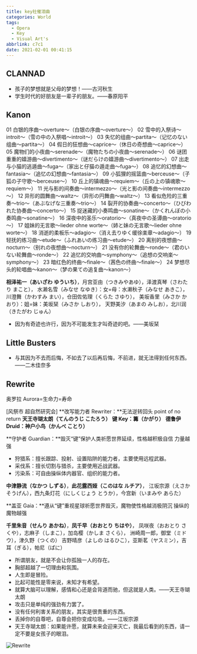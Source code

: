 ```yaml
---
title: key社催泪曲
categories: World
tags:
  - Opera
  - Key
  - Visual Art's
abbrlink: c7c1
date: 2021-02-01 00:41:15
---
```


## CLANNAD

+ 孩子的梦想就是父母的梦想！——古河秋生
+ 学生时代的好朋友是一辈子的朋友。——春原阳平

## Kanon

01 白银的序曲～overture～（白银の序曲～overture～）
02 雪中的入祭诗～introit～（雪の中の入祭唱～introit～）
03 失忆的组曲～partita～（记忆のない组曲～partita～）
04 假日的狂想曲～caprice～（休日の奇想曲～caprice～）
05 魔物们的小夜曲～serenade～（魔物たちの小夜曲～serenade～）
06 谜团重重的嬉游曲～divertimento～（谜だらけの嬉游曲～divertimento～）
07 出走与小猫的逃遁曲～fuga～（家出と仔猫の遁走曲～fuga～）
08 追忆的幻想曲～fantasia～（追忆の幻想曲～fantasia～）
09 小狐狸的摇篮曲～berceuse～（子狐の子守歌～berceuse～）
10 丘上的镇魂曲～requiem～（丘の上の镇魂歌～requiem～）
11 光与影的间奏曲～intermezzo～（光と影の间奏曲～intermezzo～）
12 异形的圆舞曲～waltz～（异形の円舞曲～waltz～）
13 看似危险的三重奏～trio～（あぶなげな三重奏～trio～）
14 裂开的协奏曲～concerto～（ひびわれた协奏曲～concerto～）
15 捉迷藏的小奏鸣曲～sonatine～（かくれんぼの小奏鸣曲～sonatine～）
16 深夜中的圣乐～oratorio～（真夜中の圣谭曲～oratorio～）
17 姐妹的无言歌～lieder ohne worte～（姉と妹の无言歌～lieder ohne worte～）
18 消逝的柔板乐～adagio～（消え去りゆく缓徐楽章～adagio～）
19 轻抚的练习曲～etude～（ふれあいの练习曲～etude～）
20 离别的夜想曲～nocturn～（别れの夜想曲～nocturn～）
21 没有你的轮舞曲～ronde～（君のいない轮舞曲～ronde～）
22 追忆的交响曲～symphony～（追想の交响楽～symphony～）
23 暗红色的终曲～finale～（茜色の终曲～finale～）
24 梦想尽头的轮唱曲～kanon～（梦の果ての追复曲～kanon～）

**相泽祐一（あいざわ** **ゆういち）**，月宫亚由（つきみやあゆ），泽渡真琴（さわたり まこと），
水濑名雪（みなせ なゆき）：女=母：水濑秋子（みなせ あきこ），
川澄舞（かわすみ まい），仓田佐佑理（くらた さゆり），
美坂香里（みさか かおり）：姐=妹：美坂栞（みさか しおり），
天野美汐（あまの みしお），北川润（きたがわ じゅん）

+ 因为有奇迹也许行，因为不可能发生才叫奇迹的吧。——美坂栞

## Little Busters

+ 与其因为不去而后悔，不如去了以后再后悔，不前进，就无法得到任何东西。——二木佳奈多

## Rewrite

奥罗拉 Aurora=生命力=寿命

[风祭市 超自然研究会]
**改写能力者 Rewriter：**无法逆转回头 point of no return **天王寺瑚太朗（てんのうじ こたろう）**
**键 Key：篝（かがり）**
**德鲁伊 Druid：神户小鸟（かんべ ことり）**

**守护者 Guardian：**毁灭“键”保护人类祈愿世界延续，性格越积极自信 力量越强
  - 狩猎系：擅长跟踪、投射、设置陷阱的能力者，主要使用远程武器。
  - 采伐系：擅长切割与猎杀，主要使用近战武器。
  - 污染系：可自由操纵体内器官、组织的能力者。

**中津静流（なかつ しずる）**，**此花露西娅（このはな ルチア）**，
江坂宗源（えさか そうげん），西九条灯花（にしくじょう とうか），今宫新（いまみや あらた）

**盖亚 Gaia：**遵从“键”重视星球祈愿世界毁灭，魔物使性格越消极阴沉 操纵的魔物越强

**千里朱音（せんり あかね）**，**凤千早（おおとり ちはや）**，
凤咲夜（おおとり さくや），志麻子（しまこ），加岛樱（かしま さくら），
洲崎周一郎，御堂（ミドウ），津久野（つくの）
吉野晴彦（よしの はるひこ），亚斯茗（ヤスミン），吉耳（ぎる），帕尼（ぱに）

+ 所谓朋友，就是不会让你孤独一人的存在。
+ 胸部超越了一切理由和氛围。
+ 人生即是冒险。
+ 比起可能性是零来说，未知才有希望。
+ 就算大脑可以理解，感情和心还是会背道而驰，但这就是人类。——天王寺瑚太朗
+ 攻击只是单纯的强劲有力罢了。
+ 没有任何利害关系的朋友，其实是很贵重的东西。
+ 丢掉你的自尊吧，自尊会把你变成垃圾。——江坂宗源
+ 天王寺瑚太朗：如果能许愿，就算未来会迎来灭亡，我最后看到的东西，请一定不要是女孩子的眼泪。

![Rewrite](https://cdn.jsdelivr.net/gh/sstian/images/blogimg/Rewrite.jpg)
